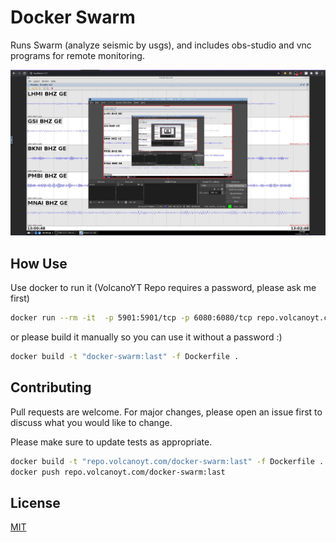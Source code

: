 # Docker Swarm

Runs Swarm (analyze seismic by usgs), and includes obs-studio and vnc programs for remote monitoring.

![Screenshot](show_me.jpg)

## How Use

Use docker to run it (VolcanoYT Repo requires a password, please ask me first)

```bash
docker run --rm -it  -p 5901:5901/tcp -p 6080:6080/tcp repo.volcanoyt.com/docker-swarm:last
```

or please build it manually so you can use it without a password :)

```bash
docker build -t "docker-swarm:last" -f Dockerfile .
```

## Contributing
Pull requests are welcome. For major changes, please open an issue first to discuss what you would like to change.

Please make sure to update tests as appropriate.

```bash
docker build -t "repo.volcanoyt.com/docker-swarm:last" -f Dockerfile .
docker push repo.volcanoyt.com/docker-swarm:last
```

## License
[MIT](https://choosealicense.com/licenses/mit/)